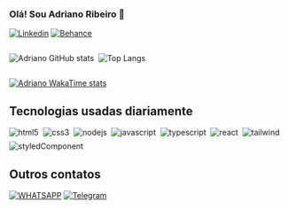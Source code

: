 ### Olá! Sou Adriano Ribeiro 👋

[![Linkedin](https://img.shields.io/badge/LinkedIn-0077B5?style=for-the-badge&logo=linkedin&logoColor=white)](https://www.linkedin.com/in/adriano-ribeiro-96a574235/) [![Behance](https://img.shields.io/badge/Behance-0054F7?style=for-the-badge&logo=behance&logoColor=white)](https://www.behance.net/adrianoribeiro23)

<div style="display: flex; gap: 0.5rem">

![Adriano GitHub stats](https://github-readme-stats.vercel.app/api?username=adrianotribeiro&show_icons=true&theme=onedark)

![Top Langs](https://github-readme-stats.vercel.app/api/top-langs/?username=adrianotribeiro&hide=true)

</div>

[![Adriano WakaTime stats](https://github-readme-stats.vercel.app/api/wakatime?username=adrianotribeiro)](https://github.com/anuraghazra/github-readme-stats)


## Tecnologias usadas diariamente

<div style="display: flex; flex-wrap: wrap; gap: 0.5rem">
  <img align="center" alt="html5" src="https://img.shields.io/badge/HTML5-E34F26?style=for-the-badge&logo=html5&logoColor=white">
  <img align="center" alt="css3" src="https://img.shields.io/badge/CSS3-1572B6?style=for-the-badge&logo=css3&logoColor=white">
  <img align="center" alt="nodejs" src="https://img.shields.io/badge/Node.js-43853D?style=for-the-badge&logo=node.js&logoColor=white">
  <img align="center" alt="javascript" src="https://img.shields.io/badge/JavaScript-323330?style=for-the-badge&logo=javascript&logoColor=F7DF1E">
  <img align="center" alt="typescript" src="https://img.shields.io/badge/TypeScript-007ACC?style=for-the-badge&logo=typescript&logoColor=white">
  <img align="center" alt="react" src="https://img.shields.io/badge/React-20232A?style=for-the-badge&logo=react&logoColor=61DAFB">
  <img align="center" alt="tailwind" src="https://img.shields.io/badge/Tailwind_CSS-38B2AC?style=for-the-badge&logo=tailwind-css&logoColor=white">
  <img align="center" alt="styledComponent" src="https://img.shields.io/badge/styled--components-DB7093?style=for-the-badge&logo=styled-components&logoColor=white">
</div>

## Outros contatos

 [![WHATSAPP](https://img.shields.io/badge/WhatsApp-25D366?style=for-the-badge&logo=whatsapp&logoColor=white)](https://api.whatsapp.com/send?phone=5551985715014) [![Telegram](https://img.shields.io/badge/Telegram-2CA5E0?style=for-the-badge&logo=telegram&logoColor=white)](https://t.me/adrianotribeiro)
